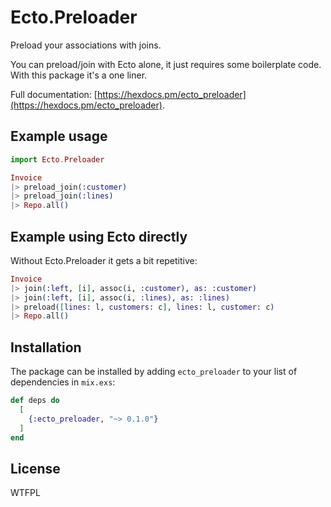 # Ecto.Preloader

Preload your associations with joins.

You can preload/join with Ecto alone, it just requires some boilerplate code. With this package it's a one liner.

Full documentation: [https://hexdocs.pm/ecto_preloader](https://hexdocs.pm/ecto_preloader).

## Example usage

```elixir
import Ecto.Preloader

Invoice
|> preload_join(:customer)
|> preload_join(:lines)
|> Repo.all()
```

## Example using Ecto directly

Without Ecto.Preloader it gets a bit repetitive:

```elixir
Invoice
|> join(:left, [i], assoc(i, :customer), as: :customer)
|> join(:left, [i], assoc(i, :lines), as: :lines)
|> preload([lines: l, customers: c], lines: l, customer: c)
|> Repo.all()
```

## Installation

The package can be installed by adding `ecto_preloader` to your list of dependencies in `mix.exs`:

```elixir
def deps do
  [
    {:ecto_preloader, "~> 0.1.0"}
  ]
end
```

## License

WTFPL
